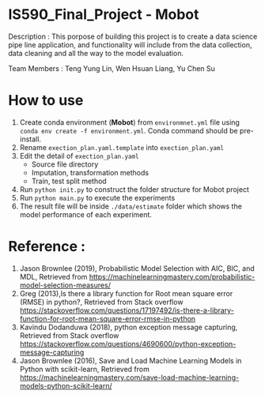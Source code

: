 # IS590_Final_Project - Mobot
Description : This porpose of building this project is to create a data science pipe line application,
and functionality will include from the data collection, data cleaning and all the way to the model evaluation.

Team Members : Teng Yung Lin, Wen Hsuan Liang, Yu Chen Su

# How to use

1. Create conda environment (**Mobot**) from `environmnet.yml` file using `conda env create -f environment.yml`. Conda command should be pre-install.
2. Rename `exection_plan.yaml.template` into `exection_plan.yaml`
3. Edit the detail of `exection_plan.yaml`
    - Source file directory
    - Imputation, transformation methods
    - Train, test split method
4. Run `python init.py` to construct the folder structure for Mobot project
5. Run `python main.py` to execute the experiments
6. The result file will be inside `./data/estimate` folder which shows the model performance of each experiment.

# Reference :
1. Jason Brownlee (2019), Probabilistic Model Selection with AIC, BIC, and MDL, Retrieved from https://machinelearningmastery.com/probabilistic-model-selection-measures/
2. Greg (2013),Is there a library function for Root mean square error (RMSE) in python?, Retrieved from Stack overflow
https://stackoverflow.com/questions/17197492/is-there-a-library-function-for-root-mean-square-error-rmse-in-python
3. Kavindu Dodanduwa (2018), python exception message capturing, Retrieved from Stack overflow
https://stackoverflow.com/questions/4690600/python-exception-message-capturing
4. Jason Brownlee (2016), Save and Load Machine Learning Models in Python with scikit-learn, Retrieved from
https://machinelearningmastery.com/save-load-machine-learning-models-python-scikit-learn/
